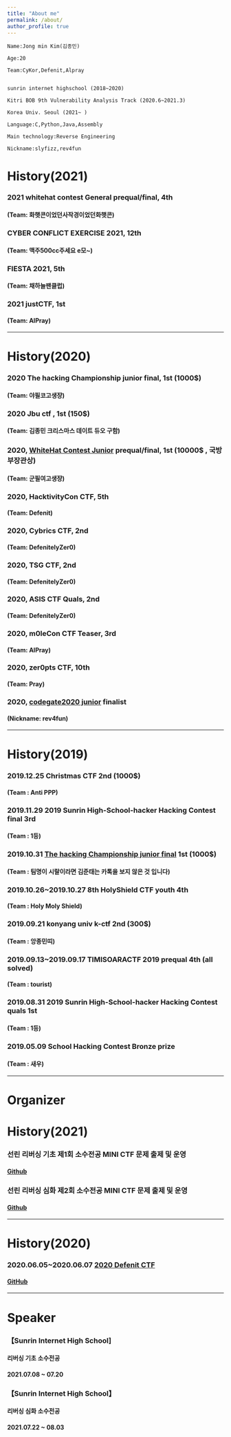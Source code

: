 ```yaml
---
title: "About me"
permalink: /about/
author_profile: true
---
```


```
Name:Jong min Kim(김종민) 

Age:20

Team:CyKor,Defenit,Alpray


sunrin internet highschool (2018~2020)

Kitri BOB 9th Vulnerability Analysis Track (2020.6~2021.3)

Korea Univ. Seoul (2021~ )

Language:C,Python,Java,Assembly

Main technology:Reverse Engineering

Nickname:slyfizz,rev4fun 

```

# History(2021)

### 2021 whitehat contest General prequal/final, 4th
#### (Team: 화햇콘이었던사작경이었던화햇콘)

### CYBER CONFLICT EXERCISE 2021, 12th
#### (Team: 맥주500cc주세요 e모~)

### FIESTA 2021, 5th
#### (Team: 채하늘팬클럽)

### 2021 justCTF, 1st
#### (Team: AlPray)


---


# History(2020)

### 2020 The hacking Championship junior final, 1st (1000$)
#### (Team: 야필코고생쟝)
### 2020 Jbu ctf , 1st (150$)
#### (Team: 김종민 크리스마스 데이트 듀오 구함)
### 2020, [WhiteHat Contest Junior](https://www.boannews.com/media/view.asp?idx=92520) prequal/final, 1st (10000$ , 국방부장관상)
#### (Team: 군필여고생쟝)
### 2020, HacktivityCon CTF, 5th 
#### (Team: Defenit)
### 2020, Cybrics CTF, 2nd
#### (Team: DefenitelyZer0)
### 2020, TSG CTF, 2nd
#### (Team: DefenitelyZer0)
### 2020, ASIS CTF Quals, 2nd 
#### (Team: DefenitelyZer0)
### 2020, m0leCon CTF Teaser, 3rd 
#### (Team: AlPray)
### 2020, zer0pts CTF, 10th 
#### (Team: Pray)
### 2020, [codegate2020 junior](http://codegate.org/) finalist
#### (Nickname: rev4fun)


---


# History(2019)

### 2019.12.25 Christmas CTF 2nd (1000$) 
#### (Team : Anti PPP)
### 2019.11.29 2019 Sunrin High-School-hacker Hacking Contest final 3rd
#### (Team : 1등)
### 2019.10.31 [The hacking Championship junior final](https://news.unn.net/news/articleView.html?idxno=221717) 1st (1000$)
#### (Team : 팀명이 시랄이라면 김준태는 카톡을 보지 않은 것 입니다)
### 2019.10.26~2019.10.27 8th HolyShield CTF youth 4th
#### (Team : Holy Moly Shield)
### 2019.09.21 konyang univ k-ctf 2nd (300$)
#### (Team : 앙종민띠)
### 2019.09.13~2019.09.17 TIMISOARACTF 2019 prequal 4th (all solved)
#### (Team : tourist)
### 2019.08.31 2019 Sunrin High-School-hacker Hacking Contest quals 1st
#### (Team : 1등)
### 2019.05.09 School Hacking Contest Bronze prize
#### (Team : 새우)

---


# Organizer

# History(2021)

### 선린 리버싱 기초 제1회 소수전공 MINI CTF 문제 출제 및 운영
#### [Github](https://github.com/slyfizz3/Make-challenges/tree/master/Sunrin_MiniCTF/1th_ctf)
### 선린 리버싱 심화 제2회 소수전공 MINI CTF 문제 출제 및 운영
#### [Github](https://github.com/slyfizz3/Make-challenges/tree/master/Sunrin_MiniCTF/2th_ctf)

---

# History(2020)

### 2020.06.05~2020.06.07 [2020 Defenit CTF](https://www.boannews.com/media/view.asp?idx=88856&page=1&kind=1)
#### [GitHub](https://github.com/slyfizz3/Make-challenges/tree/master/2020DefenitCTF)


---


# Speaker


### 【Sunrin Internet High School] 
#### 리버싱 기초 소수전공
#### 2021.07.08 ~ 07.20
### 【Sunrin Internet High School】
#### 리버싱 심화 소수전공
#### 2021.07.22 ~ 08.03


